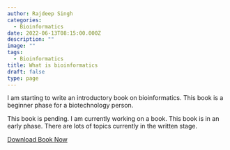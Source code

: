 ```yaml
---
author: Rajdeep Singh
categories:
  - Bioinformatics
date: 2022-06-13T08:15:00.000Z
description: ""
image: ""
tags:
  - Bioinformatics
title: What is bioinformatics
draft: false
type: page
---
```


I am starting to write an introductory book on bioinformatics. This book is a
beginner phase for a biotechnology person.

This book is pending. I am currently working on a book. This book is in an early
phase. There are lots of topics currently in the written stage.

<a target="_blank" href="/images/what-is-bioinformatics-STANDARD-PRINT-READY.pdf" download> Download Book Now </a>
